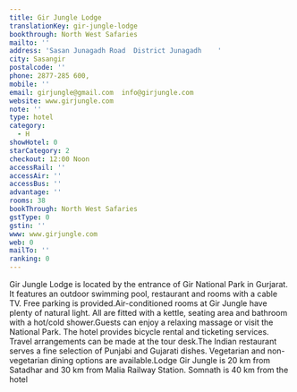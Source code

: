 ```yaml
---
title: Gir Jungle Lodge
translationKey: gir-jungle-lodge
bookthrough: North West Safaries
mailto: ''
address: 'Sasan Junagadh Road  District Junagadh    '
city: Sasangir
postalcode: ''
phone: 2877-285 600,
mobile: ''
email: girjungle@gmail.com  info@girjungle.com
website: www.girjungle.com
note: ''
type: hotel
category:
  - H
showHotel: 0
starCategory: 2
checkout: 12:00 Noon
accessRail: ''
accessAir: ''
accessBus: ''
advantage: ''
rooms: 38
bookThrough: North West Safaries
gstType: 0
gstin: ''
www: www.girjungle.com
web: 0
mailTo: ''
ranking: 0
---
```







Gir Jungle Lodge is located by the entrance of Gir National Park in Gurjarat. It features an outdoor swimming pool, restaurant and rooms with a cable TV. Free parking is provided.Air-conditioned rooms at Gir Jungle have plenty of natural light. All are fitted with a kettle, seating area and bathroom with a hot/cold shower.Guests can enjoy a relaxing massage or visit the National Park. The hotel provides bicycle rental and ticketing services. Travel arrangements can be made at the tour desk.The Indian restaurant serves a fine selection of Punjabi and Gujarati dishes. Vegetarian and non-vegetarian dining options are available.Lodge Gir Jungle is 20 km from Satadhar and 30 km from Malia Railway Station. Somnath is 40 km from the hotel  